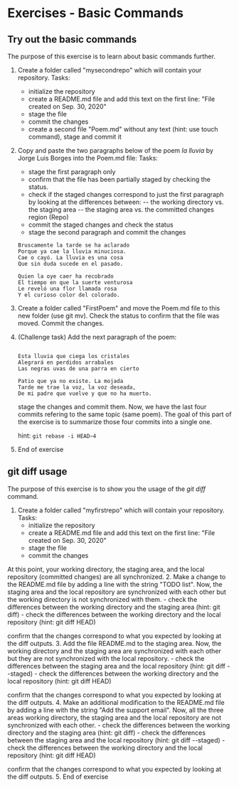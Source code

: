 # Exercises - Basic Commands

## Try out the basic commands 

The purpose of this exercise is to learn about basic commands further.

1. Create a folder called "mysecondrepo" which will contain your repository. 
Tasks:
      - initialize the repository
      - create a README.md file and add this text on the first line: "File created on Sep. 30, 2020" 
      - stage the file
      - commit the changes
      - create a second file "Poem.md" without any text (hint: use touch command), stage and commit it
2. Copy and paste the two paragraphs below of the poem *la lluvia* by Jorge Luis Borges into the Poem.md file:
   Tasks:
      - stage the first paragraph only
      - confirm that the file has been partially staged by checking the status. 
      - check if the staged changes correspond to just the first paragraph by looking at the differences between: 
      -- the working directory vs. the staging area 
      -- the staging area vs. the committed changes region (Repo) 
      - commit the staged changes and check the status
      - stage the second paragraph and commit the changes
      
   ```
   Bruscamente la tarde se ha aclarado
   Porque ya cae la lluvia minuciosa.
   Cae o cayó. La lluvia es una cosa
   Que sin duda sucede en el pasado.

   Quien la oye caer ha recobrado
   El tiempo en que la suerte venturosa
   Le reveló una flor llamada rosa
   Y el curioso color del colorado.
   ```      
3. Create a folder called "FirstPoem" and move the Poem.md file to this new folder (use git mv). 
   Check the status to confirm that the file was moved. Commit the changes.<br> 
4. (Challenge task) Add the next paragraph of the poem:
   <pre><code>
   Esta lluvia que ciega los cristales
   Alegrará en perdidos arrabales
   Las negras uvas de una parra en cierto

   Patio que ya no existe. La mojada
   Tarde me trae la voz, la voz deseada,
   De mi padre que vuelve y que no ha muerto.
   </code></pre>  

   stage the changes and commit them. Now, we have the last four commits refering to the same topic (same poem). 
   The goal of this part of the exercise is to summarize those four commits into a single one.

   hint: ``git rebase -i HEAD~4``
5. End of exercise

## git diff usage 

The purpose of this exercise is to show you the usage of the *git diff* command.

1. Create a folder called "myfirstrepo" which will contain your repository. 
Tasks:
      - initialize the repository
      - create a README.md file and add this text on the first line: "File created on Sep. 30, 2020" 
      - stage the file
      - commit the changes

At this point, your working directory, the staging area, and the local repository (committed changes) are all synchronized.
2. Make a change to the README.md file by adding a line with the string "TODO list". Now, the staging area and the local repository are synchronized with each other but the working directory is not synchronized with them. 
      - check the differences between the working directory and the staging area
        (hint: git diff)
      - check the differences between the working directory and the local repository (hint: git diff HEAD)

confirm that the changes correspond to what you expected by looking at the diff outputs.
3. Add the file README.md to the staging area. Now, the working directory and the staging area are synchronized with each other but they are not synchronized with the local repository.
      - check the differences between the staging area and the local repository
        (hint: git diff --staged)
      - check the differences between the working directory and the local repository (hint: git diff HEAD)

confirm that the changes correspond to what you expected by looking at the diff outputs.
4. Make an additional modification to the README.md file by adding a line with the string 
"Add the support email". Now, all the three areas working directory, the staging area and the local repository are not synchronized with each other. 
      - check the differences between the working directory and the staging area
        (hint: git diff)
      - check the differences between the staging area and the local repository
        (hint: git diff --staged)
      - check the differences between the working directory and the local repository (hint: git diff HEAD)


confirm that the changes correspond to what you expected by looking at the diff outputs.
5. End of exercise

